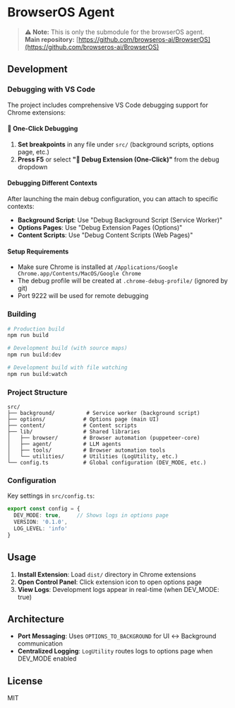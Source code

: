 # BrowserOS Agent

> **⚠️ Note:** This is only the submodule for the browserOS agent.  
> **Main repository:** [https://github.com/browseros-ai/BrowserOS](https://github.com/browseros-ai/BrowserOS)


## Development

### Debugging with VS Code

The project includes comprehensive VS Code debugging support for Chrome extensions:

#### 🚀 One-Click Debugging

1. **Set breakpoints** in any file under `src/` (background scripts, options page, etc.)
2. **Press F5** or select **"🚀 Debug Extension (One-Click)"** from the debug dropdown

#### Debugging Different Contexts

After launching the main debug configuration, you can attach to specific contexts:

- **Background Script**: Use "Debug Background Script (Service Worker)" 
- **Options Pages**: Use "Debug Extension Pages (Options)"
- **Content Scripts**: Use "Debug Content Scripts (Web Pages)"

#### Setup Requirements

- Make sure Chrome is installed at `/Applications/Google Chrome.app/Contents/MacOS/Google Chrome`
- The debug profile will be created at `.chrome-debug-profile/` (ignored by git)
- Port 9222 will be used for remote debugging

### Building

```bash
# Production build
npm run build

# Development build (with source maps)
npm run build:dev

# Development build with file watching
npm run build:watch
```

### Project Structure

```
src/
├── background/          # Service worker (background script)
├── options/            # Options page (main UI)
├── content/            # Content scripts
├── lib/                # Shared libraries
│   ├── browser/        # Browser automation (puppeteer-core)
│   ├── agent/          # LLM agents
│   ├── tools/          # Browser automation tools
│   └── utilities/      # Utilities (LogUtility, etc.)
└── config.ts           # Global configuration (DEV_MODE, etc.)
```

### Configuration

Key settings in `src/config.ts`:

```typescript
export const config = {
  DEV_MODE: true,     // Shows logs in options page
  VERSION: '0.1.0',
  LOG_LEVEL: 'info'
}
```

## Usage

1. **Install Extension**: Load `dist/` directory in Chrome extensions
2. **Open Control Panel**: Click extension icon to open options page
3. **View Logs**: Development logs appear in real-time (when DEV_MODE: true)

## Architecture

- **Port Messaging**: Uses `OPTIONS_TO_BACKGROUND` for UI ↔ Background communication
- **Centralized Logging**: `LogUtility` routes logs to options page when DEV_MODE enabled

## License

MIT
